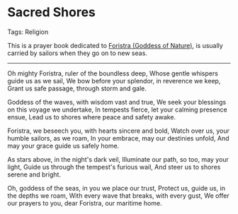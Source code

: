 # Sacred Shores

Tags: Religion

This is a prayer book dedicated to [Foristra (Goddess of Nature)](Foristra%20(Goddess%20of%20Nature)%20228c4ae2b832446cbf62058bf1fbcb16.md), is usually carried by sailors when they go on to new seas.

---

Oh mighty Foristra, ruler of the boundless deep,
Whose gentle whispers guide us as we sail,
We bow before your splendor, in reverence we keep,
Grant us safe passage, through storm and gale.

Goddess of the waves, with wisdom vast and true,
We seek your blessings on this voyage we undertake,
In tempests fierce, let your calming presence ensue,
Lead us to shores where peace and safety awake.

Foristra, we beseech you, with hearts sincere and bold,
Watch over us, your humble sailors, as we roam,
In your embrace, may our destinies unfold,
And may your grace guide us safely home.

As stars above, in the night's dark veil,
Illuminate our path, so too, may your light,
Guide us through the tempest's furious wail,
And steer us to shores serene and bright.

Oh, goddess of the seas, in you we place our trust,
Protect us, guide us, in the depths we roam,
With every wave that breaks, with every gust,
We offer our prayers to you, dear Foristra, our maritime home.